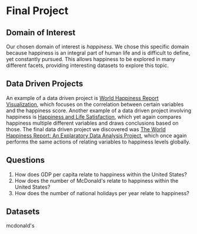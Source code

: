 # Final Project
## Domain of Interest
Our chosen domain of interest is _happiness_. We chose this specific domain because happiness is an integral part of human life and is difficult to define, yet constantly pursued. This allows happiness to be explored in many different facets, providing interesting datasets to explore this topic. 

## Data Driven Projects
An example of a data driven project is [World Happiness Report Visualization](https://nycdatascience.com/blog/student-works/world-happiness-report-visualization/), which focuses on the correlation between certain variables and the happiness score. Another example of a data driven project involving happiness is [Happiness and Life Satisfaction](https://ourworldindata.org/happiness-and-life-satisfaction), which yet again compares happiness multiple different variables and draws conclusions based on those. The final data driven project we discovered was [The World Happiness Report: An Explaratory Data Analysis Project](https://github.com/nateofspades/The-World-Happiness-Report-An-Exploratory-Data-Analysis-Project/blob/master/WorldHappinessReportEDA.ipynb), which once again performs the same actions of relating variables to happiness levels globally. 

## Questions
1. How does GDP per capita relate to happiness within the United States?
2. How does the number of McDonald's relate to happiness within the United States?
3. How does the number of national holidays per year relate to happiness? 

## Datasets
mcdonald's
